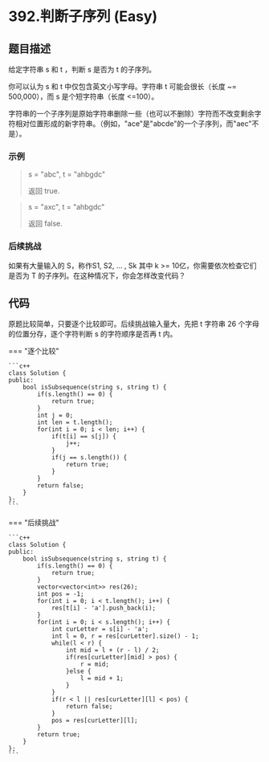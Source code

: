 # 392.判断子序列 (Easy)

## 题目描述

给定字符串 s 和 t ，判断 s 是否为 t 的子序列。

你可以认为 s 和 t 中仅包含英文小写字母。字符串 t 可能会很长（长度 ~= 500,000），而 s 是个短字符串（长度 <=100）。

字符串的一个子序列是原始字符串删除一些（也可以不删除）字符而不改变剩余字符相对位置形成的新字符串。（例如，"ace"是"abcde"的一个子序列，而"aec"不是）。

### 示例

> s = "abc", t = "ahbgdc"
> 
> 返回 true.

> s = "axc", t = "ahbgdc"
> 
> 返回 false.

### 后续挑战

如果有大量输入的 S，称作S1, S2, ... , Sk 其中 k >= 10亿，你需要依次检查它们是否为 T 的子序列。在这种情况下，你会怎样改变代码？

## 代码

原题比较简单，只要逐个比较即可。后续挑战输入量大，先把 t 字符串 26 个字母的位置分存，逐个字符判断 s 的字符顺序是否再 t 内。

=== "逐个比较"

    ```c++
    class Solution {
    public:
        bool isSubsequence(string s, string t) {
            if(s.length() == 0) {
                return true;
            }
            int j = 0;
            int len = t.length();
            for(int i = 0; i < len; i++) {
                if(t[i] == s[j]) {
                    j++;
                }
                if(j == s.length()) {
                    return true;
                }
            }
            return false;
        }
    };
    ```
    
=== "后续挑战"

    ```c++
    class Solution {
    public:
        bool isSubsequence(string s, string t) {
            if(s.length() == 0) {
                return true;
            }
            vector<vector<int>> res(26);
            int pos = -1;
            for(int i = 0; i < t.length(); i++) {
                res[t[i] - 'a'].push_back(i);
            }
            for(int i = 0; i < s.length(); i++) {
                int curLetter = s[i] - 'a';
                int l = 0, r = res[curLetter].size() - 1;
                while(l < r) {
                    int mid = l + (r - l) / 2;
                    if(res[curLetter][mid] > pos) {
                        r = mid;
                    }else {
                        l = mid + 1;
                    }
                }
                if(r < l || res[curLetter][l] < pos) {
                    return false;
                }
                pos = res[curLetter][l];
            }
            return true;
        }
    };
    ```